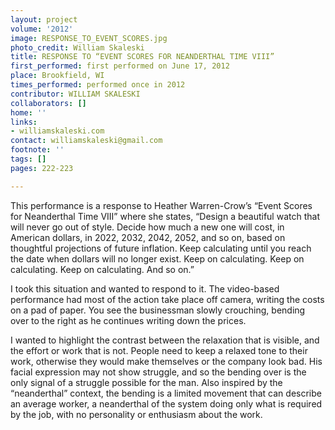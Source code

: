 ```yaml
---
layout: project
volume: '2012'
image: RESPONSE_TO_EVENT_SCORES.jpg
photo_credit: William Skaleski
title: RESPONSE TO “EVENT SCORES FOR NEANDERTHAL TIME VIII”
first_performed: first performed on June 17, 2012
place: Brookfield, WI
times_performed: performed once in 2012
contributor: WILLIAM SKALESKI
collaborators: []
home: ''
links:
- williamskaleski.com
contact: williamskaleski@gmail.com
footnote: ''
tags: []
pages: 222-223

---
```


This performance is a response to Heather Warren-Crow’s “Event Scores for Neanderthal Time VIII” where she states, “Design a beautiful watch that will never go out of style. Decide how much a new one will cost, in American dollars, in 2022, 2032, 2042, 2052, and so on, based on thoughtful projections of future inflation. Keep calculating until you reach the date when dollars will no longer exist. Keep on calculating. Keep on calculating. Keep on calculating. And so on.”

I took this situation and wanted to respond to it. The video-based performance had most of the action take place off camera, writing the costs on a pad of paper. You see the businessman slowly crouching, bending over to the right as he continues writing down the prices.

I wanted to highlight the contrast between the relaxation that is visible, and the effort or work that is not. People need to keep a relaxed tone to their work, otherwise they would make themselves or the company look bad. His facial expression may not show struggle, and so the bending over is the only signal of a struggle possible for the man. Also inspired by the “neanderthal” context, the bending is a limited movement that can describe an average worker, a neanderthal of the system doing only what is required by the job, with no personality or enthusiasm about the work.
